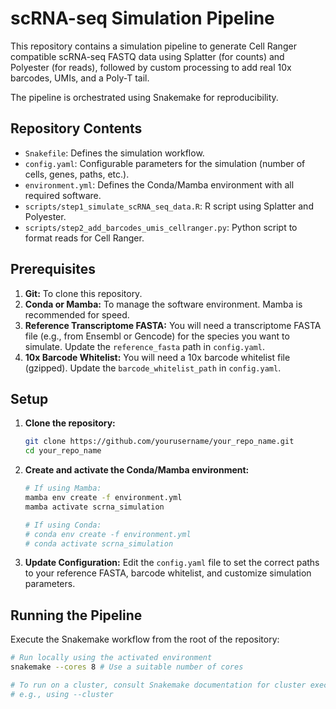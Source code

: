 # scRNA-seq Simulation Pipeline

This repository contains a simulation pipeline to generate Cell Ranger compatible scRNA-seq FASTQ data using Splatter (for counts) and Polyester (for reads), followed by custom processing to add real 10x barcodes, UMIs, and a Poly-T tail.

The pipeline is orchestrated using Snakemake for reproducibility.

## Repository Contents

-   `Snakefile`: Defines the simulation workflow.
-   `config.yaml`: Configurable parameters for the simulation (number of cells, genes, paths, etc.).
-   `environment.yml`: Defines the Conda/Mamba environment with all required software.
-   `scripts/step1_simulate_scRNA_seq_data.R`: R script using Splatter and Polyester.
-   `scripts/step2_add_barcodes_umis_cellranger.py`: Python script to format reads for Cell Ranger.

## Prerequisites

1.  **Git:** To clone this repository.
2.  **Conda or Mamba:** To manage the software environment. Mamba is recommended for speed.
3.  **Reference Transcriptome FASTA:** You will need a transcriptome FASTA file (e.g., from Ensembl or Gencode) for the species you want to simulate. Update the `reference_fasta` path in `config.yaml`.
4.  **10x Barcode Whitelist:** You will need a 10x barcode whitelist file (gzipped). Update the `barcode_whitelist_path` in `config.yaml`.

## Setup

1.  **Clone the repository:**
    ```bash
    git clone https://github.com/yourusername/your_repo_name.git
    cd your_repo_name
    ```
2.  **Create and activate the Conda/Mamba environment:**
    ```bash
    # If using Mamba:
    mamba env create -f environment.yml
    mamba activate scrna_simulation

    # If using Conda:
    # conda env create -f environment.yml
    # conda activate scrna_simulation
    ```
3.  **Update Configuration:** Edit the `config.yaml` file to set the correct paths to your reference FASTA, barcode whitelist, and customize simulation parameters.

## Running the Pipeline

Execute the Snakemake workflow from the root of the repository:

```bash
# Run locally using the activated environment
snakemake --cores 8 # Use a suitable number of cores

# To run on a cluster, consult Snakemake documentation for cluster execution options
# e.g., using --cluster

